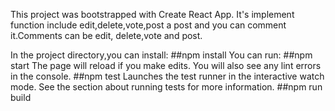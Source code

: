 This project was bootstrapped with Create React App.
It's implement function include edit,delete,vote,post a post and you can comment it.Comments
can be edit, delete,vote and post.

In the project directory,you can install:
##npm install
You can run:
##npm start
The page will reload if you make edits.
You will also see any lint errors in the console.
##npm test
Launches the test runner in the interactive watch mode.
See the section about running tests for more information.
##npm run build